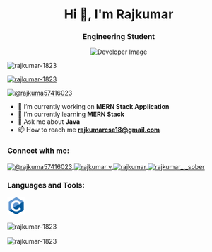 <h1 align="center">Hi 👋, I'm Rajkumar</h1>
<h3 align="center">Engineering Student</h3>

<p align="center">
  <img src="https://miro.medium.com/v2/resize:fit:679/1*yw0TnheAGN-LPneDaTlaxw.gif" alt="Developer Image" width="750" height="400">
</p>

<p align="left"> <img src="https://komarev.com/ghpvc/?username=rajkumar-1823&label=Profile%20views&color=0e75b6&style=flat" alt="rajkumar-1823" /> </p>

<p align="left"> <a href="https://github.com/ryo-ma/github-profile-trophy"><img src="https://github-profile-trophy.vercel.app/?username=rajkumar-1823" alt="rajkumar-1823" /></a> </p>

<p align="left"> <a href="https://twitter.com/@rajkuma57416023" target="blank"><img src="https://img.shields.io/twitter/follow/@rajkuma57416023?logo=twitter&style=for-the-badge" alt="@rajkuma57416023" /></a> </p>

- 🔭 I’m currently working on **MERN Stack Application**
- 🌱 I’m currently learning **MERN Stack**
- 💬 Ask me about **Java**
- 📫 How to reach me **rajkumarcse18@gmail.com**

<h3 align="left">Connect with me:</h3>
<p align="left">
  <a href="https://twitter.com/@rajkuma57416023" target="blank">
    <img align="center" src="https://raw.githubusercontent.com/rahuldkjain/github-profile-readme-generator/master/src/images/icons/Social/twitter.svg" alt="@rajkuma57416023" height="30" width="40" />
  </a>
  <a href="https://www.linkedin.com/in/rajkumar-v-4639a6277/" target="blank">
    <img align="center" src="https://raw.githubusercontent.com/rahuldkjain/github-profile-readme-generator/master/src/images/icons/Social/linked-in-alt.svg" alt="rajkumar v" height="30" width="40" />
  </a>
  <a href="https://stackoverflow.com/users/21726948/rajkumar" target="blank">
    <img align="center" src="https://raw.githubusercontent.com/rahuldkjain/github-profile-readme-generator/master/src/images/icons/Social/stack-overflow.svg" alt="rajkumar" height="30" width="40" />
  </a>
  <a href="https://instagram.com/rajkumar_._sober" target="blank">
    <img align="center" src="https://raw.githubusercontent.com/rahuldkjain/github-profile-readme-generator/master/src/images/icons/Social/instagram.svg" alt="rajkumar_._sober" height="30" width="40" />
  </a>
</p>

<h3 align="left">Languages and Tools:</h3>
<p align="left">
  <a href="https://www.cprogramming.com/" target="_blank" rel="noreferrer">
    <img src="https://raw.githubusercontent.com/devicons/devicon/master/icons/c/c-original.svg" alt="c" width="40" height="40"/>
  </a>
  <!-- Add other languages and tools icons here -->
</p>

<p><img align="center" src="https://github-readme-stats.vercel.app/api/top-langs?username=rajkumar-1823&show_icons=true&locale=en&layout=compact" alt="rajkumar-1823" /></p>

<p><img align="center" src="https://github-readme-streak-stats.herokuapp.com/?user=rajkumar-1823&" alt="rajkumar-1823" /></p>
